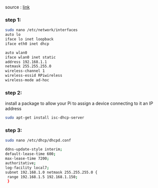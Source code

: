 source : [link](http://slicepi.com/creating-an-ad-hoc-network-for-your-raspberry-pi/)
### step 1:
```bash
sudo nano /etc/network/interfaces
auto lo
iface lo inet loopback
iface eth0 inet dhcp

auto wlan0
iface wlan0 inet static
address 192.168.1.1
netmask 255.255.255.0
wireless-channel 1
wireless-essid RPiwireless
wireless-mode ad-hoc
```

### step 2: 
install a package to allow your Pi to assign a device connecting to it an IP address
```bash
sudo apt-get install isc-dhcp-server
```

### step 3:
```bash
sudo nano /etc/dhcp/dhcpd.conf
```

```bash
ddns-update-style interim;
default-lease-time 600;
max-lease-time 7200;
authoritative;
log-facility local7;
subnet 192.168.1.0 netmask 255.255.255.0 {
 range 192.168.1.5 192.168.1.150;
 }
```
